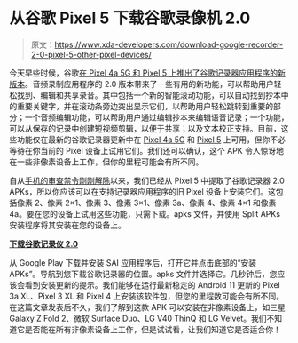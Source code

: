 # 从谷歌 Pixel 5 下载谷歌录像机 2.0

> 原文：<https://www.xda-developers.com/download-google-recorder-2-0-pixel-5-other-pixel-devices/>

今天早些时候，谷歌[在 Pixel 4a 5G 和 Pixel 5 上推出了谷歌记录器应用程序的新版本](https://www.xda-developers.com/google-recorder-2-0-debuts-pixel-5-transcript-corrections-audio-editing-more/)。音频录制应用程序的 2.0 版本带来了一些有用的新功能，可以帮助用户轻松找到、编辑和共享录音。其中包括一个新的智能滚动功能，可以自动找到抄本中的重要关键字，并在滚动条旁边突出显示它们，以帮助用户轻松跳转到重要的部分；一个音频编辑功能，可以帮助用户通过编辑抄本来编辑语音记录；一个功能，可以从保存的记录中创建短视频剪辑，以便于共享；以及文本校正支持。目前，这些功能仅在最新的谷歌记录器更新中在 [Pixel 4a 5G](https://www.xda-developers.com/tag/google-pixel-4a5g/) 和 [Pixel 5](https://www.xda-developers.com/tag/google-pixel-5/) 上可用，但你不必等待在你当前的 Pixel 设备上试用它们。我们还可以确认，这个 APK 令人惊讶地在一些非像素设备上工作，但你的里程可能会有所不同。

自从[手机的审查禁令刚刚解除](https://www.xda-developers.com/google-pixel-5-review/)以来，我们已经从 Pixel 5 中提取了谷歌记录器 2.0 APKs，所以你应该可以在支持记录器应用程序的旧 Pixel 设备上安装它们。这包括像素 2、像素 2×1、像素 3、像素 3×1、像素 3a、像素 4、像素 4×1 和像素 4a。要在您的设备上试用这些功能，只需下载。apks 文件，并使用 Split APKs 安装程序将其安装在您的设备上。

**[下载谷歌记录仪 2.0](https://mega.nz/file/P25AnQxb#MIi_2ltwHHhUNCll9_gVPAcKmBWH7OVje56kv5D4vwY)**

从 Google Play 下载并安装 SAI 应用程序后，打开它并点击底部的“安装 APKs”。导航到您下载谷歌记录器的位置。apks 文件并选择它。几秒钟后，您应该会看到安装更新的提示。我们能够在运行最新稳定的 Android 11 更新的 Pixel 3a XL、Pixel 3 XL 和 Pixel 4 上安装该软件包，但您的里程数可能会有所不同。在这篇文章发表后不久，我们了解到这款 APK 可以安装在非像素设备上，如三星 Galaxy Z Fold 2、微软 Surface Duo、LG V40 ThinQ 和 LG Velvet。我们不知道它是否能在所有非像素设备上工作，但是试试看，让我们知道它是否适合你！